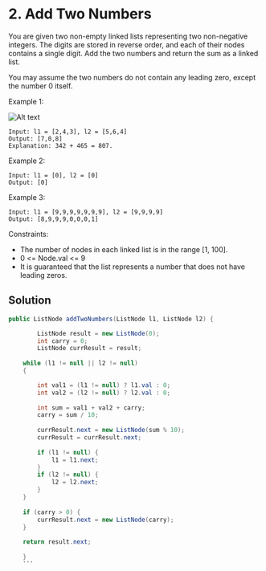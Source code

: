 # 2. Add Two Numbers

You are given two non-empty linked lists representing two non-negative integers. The digits are stored in reverse order, and each of their nodes contains a single digit. Add the two numbers and return the sum as a linked list.

You may assume the two numbers do not contain any leading zero, except the number 0 itself.

Example 1:

![Alt text](https://assets.leetcode.com/uploads/2020/10/02/addtwonumber1.jpg)
```
Input: l1 = [2,4,3], l2 = [5,6,4]
Output: [7,0,8]
Explanation: 342 + 465 = 807.
```
Example 2:
```
Input: l1 = [0], l2 = [0]
Output: [0]
```
Example 3:
```
Input: l1 = [9,9,9,9,9,9,9], l2 = [9,9,9,9]
Output: [8,9,9,9,0,0,0,1]
```
 

Constraints:

- The number of nodes in each linked list is in the range [1, 100].
- 0 <= Node.val <= 9
- It is guaranteed that the list represents a number that does not have leading zeros.

## Solution
```java
public ListNode addTwoNumbers(ListNode l1, ListNode l2) {

        ListNode result = new ListNode(0);
        int carry = 0;
        ListNode currResult = result;
    
    while (l1 != null || l2 != null) 
    {

        int val1 = (l1 != null) ? l1.val : 0;
        int val2 = (l2 != null) ? l2.val : 0;
        
        int sum = val1 + val2 + carry;
        carry = sum / 10;
        
        currResult.next = new ListNode(sum % 10);
        currResult = currResult.next;
        
        if (l1 != null) {
            l1 = l1.next;
        }
        if (l2 != null) {
            l2 = l2.next;
        }
    }
    
    if (carry > 0) {
        currResult.next = new ListNode(carry);
    }
    
    return result.next;
        
    }
    ```